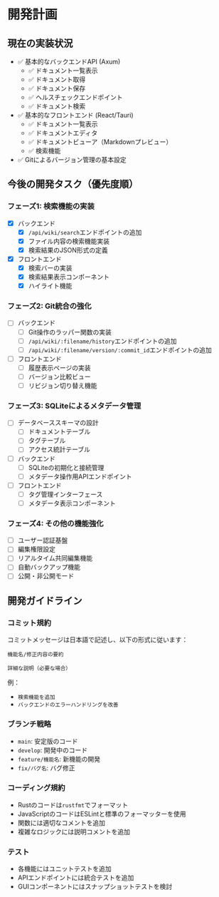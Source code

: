 # 開発計画

## 現在の実装状況

- ✅ 基本的なバックエンドAPI (Axum)
  - ✅ ドキュメント一覧表示
  - ✅ ドキュメント取得
  - ✅ ドキュメント保存
  - ✅ ヘルスチェックエンドポイント
  - ✅ ドキュメント検索
- ✅ 基本的なフロントエンド (React/Tauri)
  - ✅ ドキュメント一覧表示
  - ✅ ドキュメントエディタ
  - ✅ ドキュメントビューア（Markdownプレビュー）
  - ✅ 検索機能
- ✅ Gitによるバージョン管理の基本設定

## 今後の開発タスク（優先度順）

### フェーズ1: 検索機能の実装

- [x] バックエンド
  - [x] `/api/wiki/search`エンドポイントの追加
  - [x] ファイル内容の検索機能実装
  - [x] 検索結果のJSON形式の定義
- [x] フロントエンド
  - [x] 検索バーの実装
  - [x] 検索結果表示コンポーネント
  - [x] ハイライト機能

### フェーズ2: Git統合の強化

- [ ] バックエンド
  - [ ] Git操作のラッパー関数の実装
  - [ ] `/api/wiki/:filename/history`エンドポイントの追加
  - [ ] `/api/wiki/:filename/version/:commit_id`エンドポイントの追加
- [ ] フロントエンド
  - [ ] 履歴表示ページの実装
  - [ ] バージョン比較ビュー
  - [ ] リビジョン切り替え機能

### フェーズ3: SQLiteによるメタデータ管理

- [ ] データベーススキーマの設計
  - [ ] ドキュメントテーブル
  - [ ] タグテーブル
  - [ ] アクセス統計テーブル
- [ ] バックエンド
  - [ ] SQLiteの初期化と接続管理
  - [ ] メタデータ操作用APIエンドポイント
- [ ] フロントエンド
  - [ ] タグ管理インターフェース
  - [ ] メタデータ表示コンポーネント

### フェーズ4: その他の機能強化

- [ ] ユーザー認証基盤
- [ ] 編集権限設定
- [ ] リアルタイム共同編集機能
- [ ] 自動バックアップ機能
- [ ] 公開・非公開モード

## 開発ガイドライン

### コミット規約

コミットメッセージは日本語で記述し、以下の形式に従います：

```
機能名/修正内容の要約

詳細な説明（必要な場合）
```

例：
- `検索機能を追加`
- `バックエンドのエラーハンドリングを改善`

### ブランチ戦略

- `main`: 安定版のコード
- `develop`: 開発中のコード
- `feature/機能名`: 新機能の開発
- `fix/バグ名`: バグ修正

### コーディング規約

- Rustのコードは`rustfmt`でフォーマット
- JavaScriptのコードはESLintと標準のフォーマッターを使用
- 関数には適切なコメントを追加
- 複雑なロジックには説明コメントを追加

### テスト

- 各機能にはユニットテストを追加
- APIエンドポイントには統合テストを追加
- GUIコンポーネントにはスナップショットテストを検討 